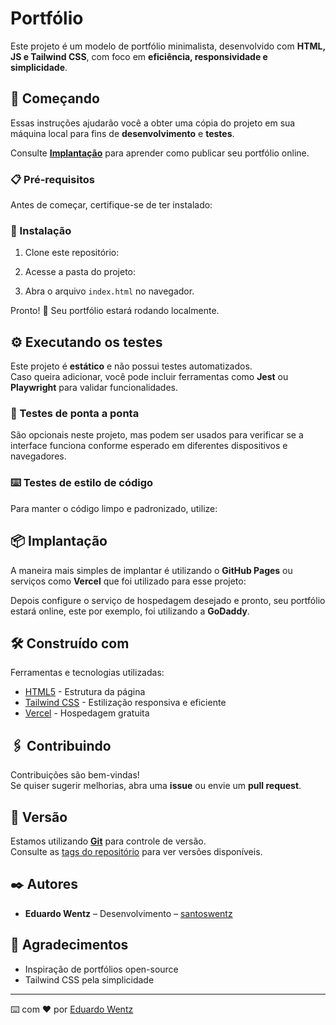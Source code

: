 # Portfólio

Este projeto é um modelo de portfólio minimalista, desenvolvido com **HTML, JS e Tailwind CSS**, com foco em **eficiência, responsividade e simplicidade**.  

## 🚀 Começando

Essas instruções ajudarão você a obter uma cópia do projeto em sua máquina local para fins de **desenvolvimento** e **testes**.  

Consulte **[Implantação](#-implantação)** para aprender como publicar seu portfólio online.  

### 📋 Pré-requisitos

Antes de começar, certifique-se de ter instalado:


### 🔧 Instalação

1. Clone este repositório:


2. Acesse a pasta do projeto:


3. Abra o arquivo `index.html` no navegador.  

Pronto! 🎉 Seu portfólio estará rodando localmente.  

## ⚙️ Executando os testes

Este projeto é **estático** e não possui testes automatizados.  
Caso queira adicionar, você pode incluir ferramentas como **Jest** ou **Playwright** para validar funcionalidades.  

### 🔩 Testes de ponta a ponta

São opcionais neste projeto, mas podem ser usados para verificar se a interface funciona conforme esperado em diferentes dispositivos e navegadores.  

### ⌨️ Testes de estilo de código

Para manter o código limpo e padronizado, utilize:


## 📦 Implantação

A maneira mais simples de implantar é utilizando o **GitHub Pages** ou serviços como **Vercel** que foi utilizado para esse projeto:  

Depois configure o serviço de hospedagem desejado e pronto, seu portfólio estará online, este por exemplo, foi utilizando a **GoDaddy**.  

## 🛠️ Construído com

Ferramentas e tecnologias utilizadas:

* [HTML5](https://developer.mozilla.org/pt-BR/docs/Web/HTML) - Estrutura da página  
* [Tailwind CSS](https://tailwindcss.com/) - Estilização responsiva e eficiente  
* [Vercel](https://vercel.com/) - Hospedagem gratuita  

## 🖇️ Contribuindo

Contribuições são bem-vindas!  
Se quiser sugerir melhorias, abra uma **issue** ou envie um **pull request**.  

## 📌 Versão

Estamos utilizando **[Git](http://github.com/)** para controle de versão.  
Consulte as [tags do repositório](https://github.com/santoswentz/portfolio/tags) para ver versões disponíveis.  

## ✒️ Autores

* **Eduardo Wentz** – Desenvolvimento – [santoswentz](https://github.com/santoswentz)    

## 🎁 Agradecimentos

* Inspiração de portfólios open-source  
* Tailwind CSS pela simplicidade   

---

⌨️ com ❤️ por [Eduardo Wentz](https://github.com/santoswentz)  
